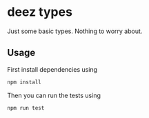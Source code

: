 # deez types

Just some basic types. Nothing to worry about.

## Usage

First install dependencies using

```sh
npm install
```

Then you can run the tests using

```sh
npm run test
```

